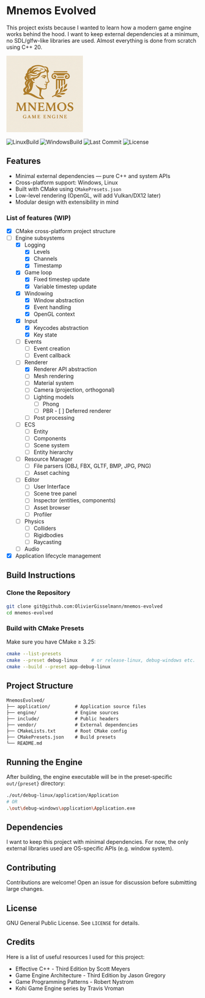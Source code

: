 # Mnemos Evolved

This project exists because I wanted to learn how a modern game engine works behind the hood. I want to keep external dependencies at a minimum, no SDL/glfw-like libraries are used. Almost everything is done from scratch using C++ 20.

<img src="logo.png" width="200" height="200">

![LinuxBuild](https://github.com/OlivierGisselmann/mnemos-evolved/actions/workflows/build-linux.yml/badge.svg)
![WindowsBuild](https://github.com/OlivierGisselmann/mnemos-evolved/actions/workflows/build-windows.yml/badge.svg)
![Last Commit](https://img.shields.io/github/last-commit/OlivierGisselmann/mnemos-evolved)
![License](https://img.shields.io/github/license/OlivierGisselmann/mnemos-evolved)

## Features

- Minimal external dependencies — pure C++ and system APIs
- Cross-platform support: Windows, Linux
- Built with CMake using `CMakePresets.json`
- Low-level rendering (OpenGL, will add Vulkan/DX12 later)
- Modular design with extensibility in mind

### List of features (WIP)
- [x] CMake cross-platform project structure
- [ ] Engine subsystems
    - [x] Logging
        - [x] Levels
        - [x] Channels
        - [x] Timestamp
    - [x] Game loop
        - [x] Fixed timestep update
        - [x] Variable timestep update
    - [x] Windowing
        - [x] Window abstraction
        - [x] Event handling
        - [x] OpenGL context
    - [x] Input
        - [x] Keycodes abstraction
        - [x] Key state
    - [ ] Events
        - [ ] Event creation
        - [ ] Event callback
    - [ ] Renderer
        - [x] Renderer API abstraction
        - [ ] Mesh rendering
        - [ ] Material system
        - [ ] Camera (projection, orthogonal)
        - [ ] Lighting models
            - [ ] Phong
            - [ ] PBR
        - [ ] Deferred renderer
        - [ ] Post processing
    - [ ] ECS
        - [ ] Entity
        - [ ] Components
        - [ ] Scene system
        - [ ] Entity hierarchy
    - [ ] Resource Manager
        - [ ] File parsers (OBJ, FBX, GLTF, BMP, JPG, PNG)
        - [ ] Asset caching
    - [ ] Editor
        - [ ] User Interface
        - [ ] Scene tree panel
        - [ ] Inspector (entities, components)
        - [ ] Asset browser
        - [ ] Profiler
    - [ ] Physics
        - [ ] Colliders
        - [ ] Rigidbodies
        - [ ] Raycasting
    - [ ] Audio
- [x] Application lifecycle management

## Build Instructions

### Clone the Repository

```bash
git clone git@github.com:OlivierGisselmann/mnemos-evolved
cd mnemos-evolved
```

### Build with CMake Presets

Make sure you have CMake ≥ 3.25:

```bash
cmake --list-presets
cmake --preset debug-linux     # or release-linux, debug-windows etc.
cmake --build --preset app-debug-linux
```

## Project Structure

```
MnemosEvolved/
├── application/         # Application source files
├── engine/              # Engine sources
├── include/             # Public headers
├── vendor/              # External dependencies
├── CMakeLists.txt       # Root CMake config
├── CMakePresets.json    # Build presets
└── README.md
```

## Running the Engine

After building, the engine executable will be in the preset-specific `out/{preset}` directory:

```bash
./out/debug-linux/application/Application
# OR
.\out\debug-windows\application\Application.exe
```

## Dependencies

I want to keep this project with minimal dependencies. For now, the only external libraries used are OS-specific APIs (e.g. window system).

## Contributing

Contributions are welcome! Open an issue for discussion before submitting large changes.

## License

GNU General Public License. See `LICENSE` for details.

## Credits

Here is a list of useful resources I used for this project:

- Effective C++ - Third Edition by Scott Meyers
- Game Engine Architecture - Third Edition by Jason Gregory
- Game Programming Patterns - Robert Nystrom
- Kohi Game Engine series by Travis Vroman